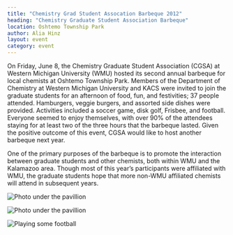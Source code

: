 ```yaml
---
title: "Chemistry Grad Student Assocation Barbeque 2012"
heading: "Chemistry Graduate Student Association Barbeque"
location: Oshtemo Township Park
author: Alia Hinz
layout: event
category: event
---
```


On Friday, June 8, the Chemistry Graduate Student Association (CGSA)
at Western Michigan University (WMU) hosted its second annual barbeque
for local chemists at Oshtemo Township Park. Members of the Department
of Chemistry at Western Michigan University and KACS were invited to
join the graduate students for an afternoon of food, fun, and
festivities; 37 people attended. Hamburgers, veggie burgers, and
assorted side dishes were provided. Activities included a soccer game,
disk golf, Frisbee, and football. Everyone seemed to enjoy themselves,
with over 90% of the attendees staying for at least two of the three
hours that the barbeque lasted. Given the positive outcome of this
event, CGSA would like to host another barbeque next year.

One of the primary purposes of the barbeque is to promote the
interaction between graduate students and other chemists, both within
WMU and the Kalamazoo area.  Though most of this year’s participants
were affiliated with WMU, the graduate students hope that more non-WMU
affiliated chemists will attend in subsequent years.
<div class="row">
  <div class="col-{{ site.device }}-4">
    <p>
      <img src="{{ site.baseurl }}/images/cgsa/cgsa-barbeque-2012-1.jpg"
	   class="img-responsive"
	   alt="Photo under the pavillion"
	   />
    </p>
  </div>
  <div class="col-{{ site.device }}-4">
    <p>
      <img src="{{ site.baseurl }}/images/cgsa/cgsa-barbeque-2012-3.jpg"
	   class="img-responsive"
	   alt="Photo under the pavillion"
	   title="Fun for all ages"
	   />
    </p>
  </div>
  <div class="col-{{ site.device }}-4">
    <p>
      <img src="{{ site.baseurl }}/images/cgsa/cgsa-barbeque-2012-2.jpg"
	   class="img-responsive"
	   alt="Playing some football"
	   title="'Go long!'"
	   />
    </p>
  </div>
</div>
